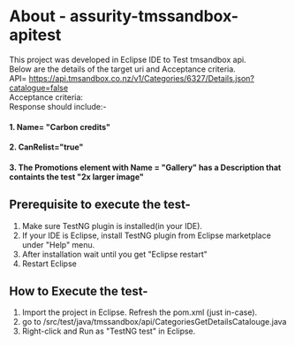 # About - assurity-tmssandbox-apitest
This project was developed in Eclipse IDE to Test tmsandbox api.   
Below are the details of the target uri and Acceptance criteria.  
API= https://api.tmsandbox.co.nz/v1/Categories/6327/Details.json?catalogue=false  
Acceptance criteria:  
Response should include:-  
#### 1. Name= "Carbon credits"
#### 2. CanRelist="true"
#### 3. The Promotions element with Name = "Gallery" has a Description that containts the test "2x larger image"

## Prerequisite to execute the test-  
1. Make sure TestNG plugin is installed(in your IDE).  
2. If your IDE is Eclipse, install TestNG plugin from Eclipse marketplace under "Help" menu.  
3. After installation wait until you get "Eclipse restart"  
4. Restart Eclipse  

## How to Execute the test-  
1. Import the project in Eclipse. Refresh the pom.xml (just in-case).  
2. go to /src/test/java/tmssandbox/api/CategoriesGetDetailsCatalouge.java  
3. Right-click and Run as "TestNG test" in Eclipse.  

